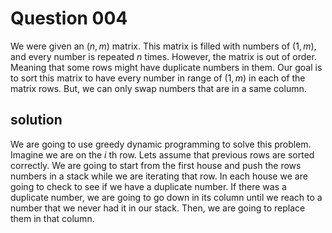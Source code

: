 # Question 004

We were given an $(n,m)$ matrix. This matrix is filled with numbers of $(1,m)$, and every number
is repeated _n_ times. However, the matrix is out of order. Meaning that some rows might have duplicate
numbers in them. Our goal is to sort this matrix to have every number in range of $(1,m)$ in each of
the matrix rows. But, we can only swap numbers that are in a same column.

## solution

We are going to use greedy dynamic programming to solve this problem. Imagine we are on the _i_ th row. Lets assume that
previous rows are sorted correctly. We are going to start from the first house and push the rows numbers in a stack while
we are iterating that row. In each house we are going to check to see if we have a duplicate number. If there was a duplicate
number, we are going to go down in its column until we reach to a number that we never had it in our stack. Then, we are
going to replace them in that column.
